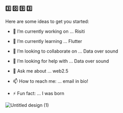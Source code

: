### 3️⃣ 0️⃣ 9️⃣ 3️⃣




Here are some ideas to get you started:

- 🔭 I’m currently working on ... Risiti
- 🌱 I’m currently learning ... Flutter
- 👯 I’m looking to collaborate on ... Data over sound
- 🤔 I’m looking for help with ... Data over sound
- 💬 Ask me about ... web2.5
- 📫 How to reach me: ... email in bio!

- ⚡ Fun fact: ... I was born 

![Untitled design (1)](https://user-images.githubusercontent.com/98053458/184589326-af4e51b3-4ebf-4465-87aa-ca0dea26dee3.gif)
